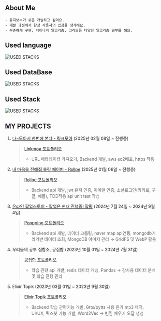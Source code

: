 <!--
**jjjheeee/jjjheeee** is a ✨ _special_ ✨ repository because its `README.md` (this file) appears on your GitHub profile.

Here are some ideas to get you started:

- 🔭 I’m currently working on ...
- 🌱 I’m currently learning ...
- 👯 I’m looking to collaborate on ...
- 🤔 I’m looking for help with ...
- 💬 Ask me about ...
- 📫 How to reach me: ...
- 😄 Pronouns: ...
- ⚡ Fun fact: ...
-->

## About Me
```planetext
- 유지보수가 쉬운 개발하고 싶어요.
- 개발 과정에서 항상 사용자의 입장을 생각해요.
- 꾸준하게 구현, 다이나믹 알고리즘, 그리드등 다양한 알고리즘 공부를 해요.
```


## Used language
![USED STACKS](https://skillicons.dev/icons?i=python,java)

## Used DataBase
![USED STACKS](https://skillicons.dev/icons?i=mongodb,mysql,redis,postgresql)

## Used Stack
![USED STACKS](https://skillicons.dev/icons?i=react,ts,django)


## MY PROJECTS
1. [다~모아서 한번에 본다 - 링크모아](https://github.com/jjjheeee/linkmoa)  (2025년 02월 08일 ~ 진행중)
   > [Linkmoa 포트폴리오](https://flicker-boar-8aa.notion.site/1a758d1b715380e79543c001497e5693)
   > - URL 메타데이터 가져오기, Backend 개발, aws ec2배포, https 적용

2. [내 마음을 전해줘 롤링 페이퍼 - Rollpe](https://github.com/Team-Exiters)  (2025년 01월 06일 ~ 진행중)
   > [Rollpe 포트폴리오](https://flicker-boar-8aa.notion.site/Roll-pe-1a758d1b715380baa7b2dba7c30862d9)
   > - Backend api 개발, jwt 유저 인증, 이메일 인증, 소셜로그인(카카로, 구글, 애플), TDD적용 api unit test 작성
   
3. [온라인 팝업스토어 - 팝업은 현재 진행중! 팝핑](https://github.com/popping-official)  (2024년 7월 24일 ~ 2024년 9월 4일)
   > [Poppping 포트폴리오](https://flicker-boar-8aa.notion.site/Popping-18058d1b715381e7b7f6dfccb853ba67?pvs=4)
   > - Backend api 개발, 데이터 크롤링,  naver map api연동, mongodb거리기반 데이터 조회, MongoDB 이미지 관리 → GridFS 및 WebP 활용

4. 우리들의 공부 집합소, 공집합  (2023년 10월 01일 ~ 2024년 7월 31일)
   > [공집합 포트폴리오](https://flicker-boar-8aa.notion.site/12858d1b715381a99ec7f29d961aa569?pvs=4)
   > - 학습 관련 api 개발, redis 데이터 캐싱, Pandas → 강사용 데이터 분석 및 학습 진행 관리

5. Elixir Topik  (2023년 03월 01일 ~ 2023년 9월 30일)
   > [Elixir Topik 포트폴리오](https://flicker-boar-8aa.notion.site/Elixir-Topik-18f58d1b715380b1b5b9c2a8ae93d269)
   > - Backend 학습 관련기능 개발, Gtts/pytts 사용 듣기 mp3 제작, UI/UX, 퀴즈봇 기능 개발, Word2Vec → 빈칸 채우기 오답 생성

<!--
## My Study

[Study Algorithm](https://flicker-boar-8aa.notion.site/Study-Algorith-18c58d1b71538024bd89ca7b993147c0?pvs=4)
1. 문제를 탐색
2. 문제의 대한 코드를 설계
3. 정답 코드 
4. 오답시 - TroubleShooting
-->

